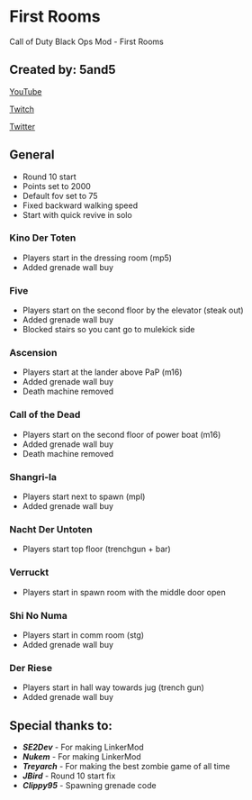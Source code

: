 # First Rooms
Call of Duty Black Ops Mod - First Rooms

## Created by: 5and5

[YouTube](https://www.youtube.com/user/Zomb0s4life)

[Twitch](https://twitch.tv/5and5)

[Twitter](https://twitter.com/5and55)

## General
* Round 10 start
* Points set to 2000
* Default fov set to 75
* Fixed backward walking speed
* Start with quick revive in solo

### Kino Der Toten
* Players start in the dressing room (mp5)
* Added grenade wall buy

### Five
* Players start on the second floor by the elevator (steak out)
* Added grenade wall buy
* Blocked stairs so you cant go to mulekick side

### Ascension
* Players start at the lander above PaP (m16)
* Added grenade wall buy
* Death machine removed

### Call of the Dead
* Players start on the second floor of power boat (m16)
* Added grenade wall buy
* Death machine removed

### Shangri-la
* Players start next to spawn (mpl)
* Added grenade wall buy

### Nacht Der Untoten
* Players start top floor (trenchgun + bar)

### Verruckt
* Players start in spawn room with the middle door open

### Shi No Numa
* Players start in comm room (stg)
* Added grenade wall buy

### Der Riese
* Players start in hall way towards jug (trench gun)
* Added grenade wall buy

## Special thanks to:
* **_SE2Dev_** - For making LinkerMod
* **_Nukem_** - For making LinkerMod
* **_Treyarch_** - For making the best zombie game of all time
* **_JBird_** - Round 10 start fix
* **_Clippy95_** - Spawning grenade code
